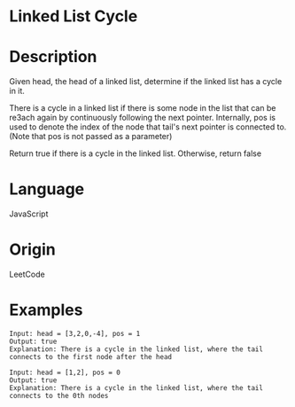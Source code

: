 # Linked List Cycle

# Description

Given head, the head of a linked list, determine if the linked list has a cycle in it.

There is a cycle in a linked list if there is some node in the list that can be re3ach again by continuously following the next pointer.  Internally, pos is used to denote the index of the node that tail's next pointer is connected to.  (Note that pos is not passed as a parameter)

Return true if there is a cycle in the linked list.  Otherwise, return false

# Language

JavaScript

# Origin

LeetCode

# Examples

```
Input: head = [3,2,0,-4], pos = 1
Output: true
Explanation: There is a cycle in the linked list, where the tail connects to the first node after the head
```

```
Input: head = [1,2], pos = 0
Output: true
Explanation: There is a cycle in the linked list, where the tail connects to the 0th nodes
```